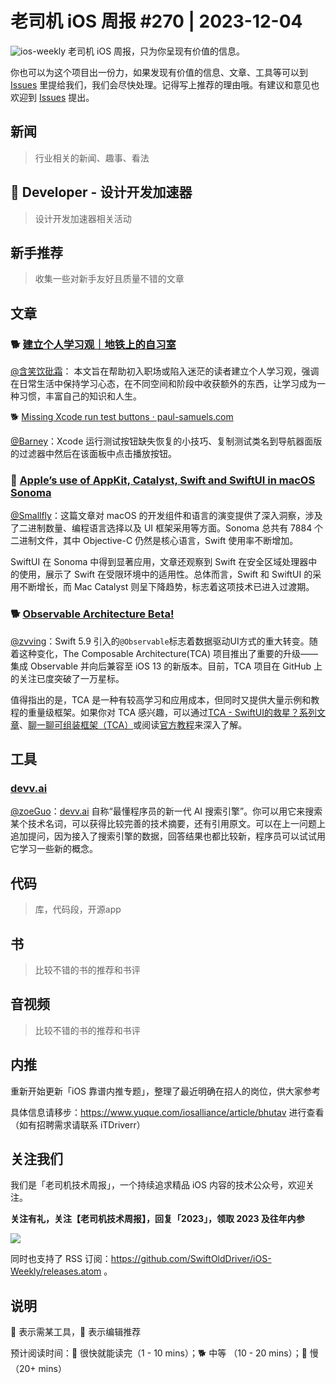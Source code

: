 # 老司机 iOS 周报 #270 | 2023-12-04

![ios-weekly](https://github.com/SwiftOldDriver/iOS-Weekly/blob/master/assets/ios-weekly.png?raw=true)
老司机 iOS 周报，只为你呈现有价值的信息。

你也可以为这个项目出一份力，如果发现有价值的信息、文章、工具等可以到 [Issues](https://github.com/SwiftOldDriver/iOS-Weekly/issues) 里提给我们，我们会尽快处理。记得写上推荐的理由哦。有建议和意见也欢迎到 [Issues](https://github.com/SwiftOldDriver/iOS-Weekly/issues) 提出。

## 新闻

> 行业相关的新闻、趣事、看法

##  Developer - 设计开发加速器

> 设计开发加速器相关活动

## 新手推荐

> 收集一些对新手友好且质量不错的文章

## 文章

### 🐕 [建立个人学习观｜地铁上的自习室](https://mp.weixin.qq.com/s/azyF-y5jPIy5trOpZFf0pA)

[@含笑饮砒霜](https://weibo.com/chinafishnews/)： 本文旨在帮助初入职场或陷入迷茫的读者建立个人学习观，强调在日常生活中保持学习心态，在不同空间和阶段中收获额外的东西，让学习成为一种习惯，丰富自己的知识和人生。

🐕 [Missing Xcode run test buttons · paul-samuels.com](https://paul-samuels.com/blog/2023/10/24/missing-xcode-run-test-buttons/)

[@Barney](~https://github.com/BarneyZhaoooo~)：Xcode 运行测试按钮缺失恢复的小技巧、复制测试类名到导航器面版的过滤器中然后在该面板中点击播放按钮。

### 🐎 [Apple’s use of AppKit, Catalyst, Swift and SwiftUI in macOS Sonoma](https://blog.timac.org/2023/1128-state-of-appkit-catalyst-swift-swiftui-mac/)
[@Smallfly](https://github.com/iostalks)：这篇文章对 macOS 的开发组件和语言的演变提供了深入洞察，涉及了二进制数量、编程语言选择以及 UI 框架采用等方面。Sonoma 总共有 7884 个二进制文件，其中 Objective-C 仍然是核心语言，Swift 使用率不断增加。

SwiftUI 在 Sonoma 中得到显著应用，文章还观察到 Swift 在安全区域处理器中的使用，展示了 Swift 在受限环境中的适用性。总体而言，Swift 和 SwiftUI 的采用不断增长，而 Mac Catalyst 则呈下降趋势，标志着这项技术已进入过渡期。

### 🐕 [Observable Architecture Beta!](https://www.pointfree.co/blog/posts/125-observable-architecture-beta)
[@zvving](https://github.com/zvving)：Swift 5.9 引入的`@Observable`标志着数据驱动UI方式的重大转变。随着这种变化，The Composable Architecture(TCA) 项目推出了重要的升级——集成 Observable 并向后兼容至 iOS 13 的新版本。目前，TCA 项目在 GitHub 上的关注已度突破了一万星标。

值得指出的是，TCA 是一种有较高学习和应用成本，但同时又提供大量示例和教程的重量级框架。如果你对 TCA 感兴趣，可以通过[TCA - SwiftUI的救星？系列文章](https://onevcat.com/2021/12/tca-1/)、[聊一聊可组装框架（TCA）](https://fatbobman.com/posts/the_Composable_Architecture/)或阅读[官方教程](https://pointfreeco.github.io/swift-composable-architecture/main/tutorials/meetcomposablearchitecture/)来深入了解。



## 工具

### [devv.ai](https://devv.ai/)

[@zoeGuo](https://github.com/zoeGuo)：[devv.ai](https://devv.ai/) 自称“最懂程序员的新一代 AI 搜索引擎”。你可以用它来搜索某个技术名词，可以获得比较完善的技术摘要，还有引用原文。可以在上一问题上追加提问，因为接入了搜索引擎的数据，回答结果也都比较新，程序员可以试试用它学习一些新的概念。

## 代码

> 库，代码段，开源app

## 书

> 比较不错的书的推荐和书评

## 音视频

> 比较不错的书的推荐和书评

## 内推

重新开始更新「iOS 靠谱内推专题」，整理了最近明确在招人的岗位，供大家参考

具体信息请移步：https://www.yuque.com/iosalliance/article/bhutav 进行查看（如有招聘需求请联系 iTDriverr）

## 关注我们

我们是「老司机技术周报」，一个持续追求精品 iOS 内容的技术公众号，欢迎关注。

**关注有礼，关注【老司机技术周报】，回复「2023」，领取 2023 及往年内参**

![](https://github.com/SwiftOldDriver/iOS-Weekly/blob/master/assets/qrcode_for_wechat.jpg?raw=true)

同时也支持了 RSS 订阅：https://github.com/SwiftOldDriver/iOS-Weekly/releases.atom 。

## 说明

🚧 表示需某工具，🌟 表示编辑推荐

预计阅读时间：🐎 很快就能读完（1 - 10 mins）；🐕 中等 （10 - 20 mins）；🐢 慢（20+ mins）
